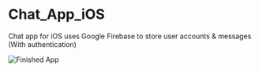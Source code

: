 # Chat_App_iOS
Chat app for iOS uses Google Firebase to store user accounts & messages (With authentication)

![Finished App](https://i.imgur.com/GYFDoRd.gif)
